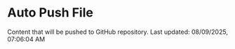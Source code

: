 # Auto Push File

Content that will be pushed to GitHub repository.
Last updated: 08/09/2025, 07:06:04 AM
